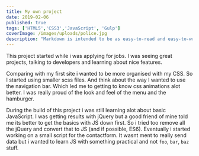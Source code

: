 ```yaml
---
title: My own project
date: 2019-02-06
published: true
tags: ['HTML5','CSS3','JavaScript', 'Gulp']
coverImage: /images/uploads/police.jpg
description: "Markdown is intended to be as easy-to-read and easy-to-write as is feasible. Readability, however, is emphasized above all else. A Markdown-formatted document should be publishable as-is, as plain text, without looking like it's been marked up with tags or formatting instructions."
---
```


This project started while i was applying for jobs. I was seeing great projects, talking to developers and learning about nice features. 

Comparing with my first site i wanted to be more organised with my CSS. So I started using smaller scss files. And think about the way I wanted to use the navigation bar. Which led me to getting to know css animations alot better. I was really proud of the look and feel of the menu and the hamburger.

During the build of this project i was still learning alot about basic JavaScript. I was getting results with jQuery but a good friend of mine told me its better to get the basics with JS down first. So i tried too remove all the jQuery and convert that to JS (and if possible, ES6).
Eventually i started working on a small script for the contactform. It wasnt ment to really send data but i wanted to learn JS with something practical and not `foo`, `bar`, `baz` stuff.

